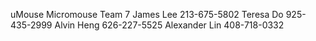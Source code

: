 uMouse
Micromouse Team 7
James Lee 213-675-5802
Teresa Do 925-435-2999
Alvin Heng 626-227-5525
Alexander Lin 408-718-0332
